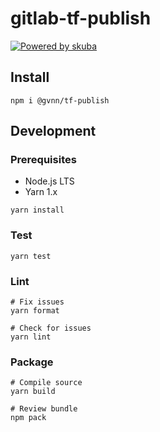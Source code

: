 # gitlab-tf-publish

[![Powered by skuba](https://img.shields.io/badge/🤿%20skuba-powered-009DC4)](https://github.com/seek-oss/skuba)

## Install

```shell
npm i @gvnn/tf-publish
```

## Development

### Prerequisites

- Node.js LTS
- Yarn 1.x

```shell
yarn install
```

### Test

```shell
yarn test
```

### Lint

```shell
# Fix issues
yarn format

# Check for issues
yarn lint
```

### Package

```shell
# Compile source
yarn build

# Review bundle
npm pack
```
